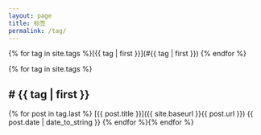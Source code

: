 ```yaml
---
layout: page
title: 标签
permalink: /tag/
---
```

{% for tag in site.tags %}[{{ tag | first }}](#{{ tag | first }}) {% endfor %}

{% for tag in site.tags %}
<h2><a name="{{ tag | first }}"># {{ tag | first }}</a></h2>

{% for post in tag.last %}
[{{ post.title }}]({{ site.baseurl }}{{ post.url }}) <span class="pull-right">{{ post.date | date_to_string }}</span>
{% endfor %}{% endfor %}
